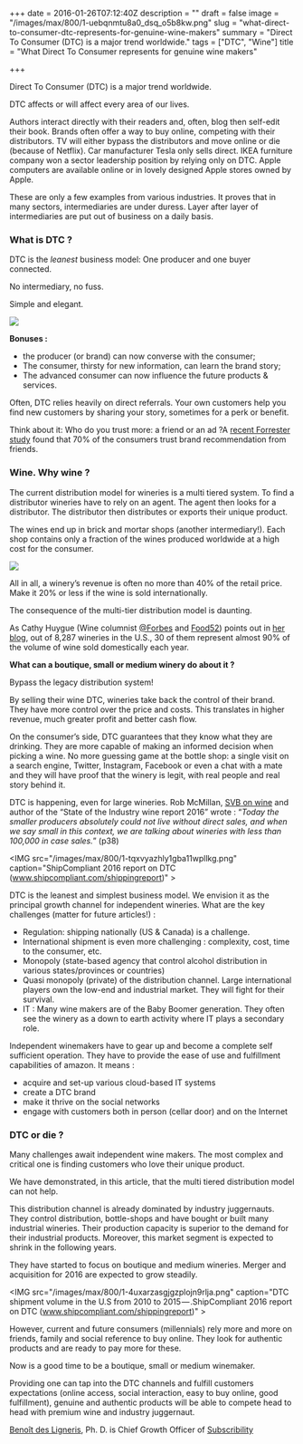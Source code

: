 +++
date = 2016-01-26T07:12:40Z
description = ""
draft = false
image = "/images/max/800/1-uebqnmtu8a0_dsq_o5b8kw.png"
slug = "what-direct-to-consumer-dtc-represents-for-genuine-wine-makers"
summary = "Direct To Consumer (DTC) is a major trend worldwide."
tags = ["DTC", "Wine"]
title = "What Direct To Consumer represents for genuine wine makers"

+++


Direct To Consumer (DTC) is a major trend worldwide.

DTC affects or will affect every area of our lives.

Authors interact directly with their readers and, often, blog then self-edit their book. Brands often offer a way to buy online, competing with their distributors. TV will either bypass the distributors and move online or die (because of Netflix). Car manufacturer Tesla only sells direct. IKEA furniture company won a sector leadership position by relying only on DTC. Apple computers are available online or in lovely designed Apple stores owned by Apple.

These are only a few examples from various industries. It proves that in many sectors, intermediaries are under duress. Layer after layer of intermediaries are put out of business on a daily basis.

### What is DTC ?

DTC is the _leanest_ business model: One producer and one buyer connected.

No intermediary, no fuss.

Simple and elegant.

<IMG src="/images/max/800/1-e4ecwykyrhzok85ckdhxig.png" caption="Schematic of the DTC model vs the multi-tier distribution model for&nbsp;wine" >

**Bonuses :**

* the producer (or brand) can now converse with the consumer;
* The consumer, thirsty for new information, can learn the brand story;
* The advanced consumer can now influence the future products & services.

Often, DTC relies heavily on direct referrals. Your own customers help you find new customers by sharing your story, sometimes for a perk or benefit.

Think about it: Who do you trust more: a friend or an ad ?A [recent Forrester study](http://mashable.com/2013/03/21/70-percent-brand-recommendations-friends/#xV_CxH9utaqT) found that 70% of the consumers trust brand recommendation from friends.

### Wine. Why wine ?

The current distribution model for wineries is a multi tiered system. To find a distributor wineries have to rely on an agent. The agent then looks for a distributor. The distributor then distributes or exports their unique product.

The wines end up in brick and mortar shops (another intermediary!). Each shop contains only a fraction of the wines produced worldwide at a high cost for the consumer.

<IMG src="/images/max/800/1-ncnpy1wxgnsqaqfjqjrjew.png" caption="Grapes almost ready for harvest in the Hunter Valley (Australia 2016)" >

All in all, a winery’s revenue is often no more than 40% of the retail price. Make it 20% or less if the wine is sold internationally.

The consequence of the multi-tier distribution model is daunting.

As Cathy Huygue (Wine columnist [@Forbes](https://twitter.com/Forbes) and [Food52](https://medium.com/u/9c240e63d8a7)) points out in [her blog](https://medium.com/blue-collar-wine-guide-an-experiment/10-takeaways-from-the-blue-collar-wine-guide-abdcb791cbbf#.ww6mi1uk2), out of 8,287 wineries in the U.S., 30 of them represent almost 90% of the volume of wine sold domestically each year.

**What can a boutique, small or medium winery do about it ?**

Bypass the legacy distribution system!

By selling their wine DTC, wineries take back the control of their brand. They have more control over the price and costs. This translates in higher revenue, much greater profit and better cash flow.

On the consumer’s side, DTC guarantees that they know what they are drinking. They are more capable of making an informed decision when picking a wine. No more guessing game at the bottle shop: a single visit on a search engine, Twitter, Instagram, Facebook or even a chat with a mate and they will have proof that the winery is legit, with real people and real story behind it.

DTC is happening, even for large wineries. Rob McMillan, [SVB on wine](http://svbwine.blogspot.ca/) and author of the “State of the Industry wine report 2016” wrote : “_Today the smaller producers absolutely could not live without direct sales, and when we say small in this context, we are talking about wineries with less than 100,000 in case sales._” (p38)

<IMG src="/images/max/800/1-tqxvyazhly1gba11wpllkg.png" caption="ShipCompliant 2016 report on DTC (<a href="http://www.shipcompliant.com/shippingreport" data-href="http://www.shipcompliant.com/shippingreport" class="markup--anchor markup--figure-anchor" rel="noopener" target="_blank">www.shipcompliant.com/shippingreport</a>)" >

DTC is the leanest and simplest business model. We envision it as the principal growth channel for independent wineries. What are the key challenges (matter for future articles!) :

* Regulation: shipping nationally (US & Canada) is a challenge.
* International shipment is even more challenging : complexity, cost, time to the consumer, etc.
* Monopoly (state-based agency that control alcohol distribution in various states/provinces or countries)
* Quasi monopoly (private) of the distribution channel. Large international players own the low-end and industrial market. They will fight for their survival.
* IT : Many wine makers are of the Baby Boomer generation. They often see the winery as a down to earth activity where IT plays a secondary role.

Independent winemakers have to gear up and become a complete self sufficient operation. They have to provide the ease of use and fulfillment capabilities of amazon. It means :

* acquire and set-up various cloud-based IT systems
* create a DTC brand
* make it thrive on the social networks
* engage with customers both in person (cellar door) and on the Internet

### DTC or die ?

Many challenges await independent wine makers. The most complex and critical one is finding customers who love their unique product.

We have demonstrated, in this article, that the multi tiered distribution model can not help.

This distribution channel is already dominated by industry juggernauts. They control distribution, bottle-shops and have bought or built many industrial wineries. Their production capacity is superior to the demand for their industrial products. Moreover, this market segment is expected to shrink in the following years.

They have started to focus on boutique and medium wineries. Merger and acquisition for 2016 are expected to grow steadily.

<IMG src="/images/max/800/1-4uxarzasgjgzplojn9rlja.png" caption="DTC shipment volume in the U.S from 2010 to 2015 — .ShipCompliant 2016 report on DTC (<a href="http://www.shipcompliant.com/shippingreport" data-href="http://www.shipcompliant.com/shippingreport" class="markup--anchor markup--figure-anchor" rel="noopener" target="_blank">www.shipcompliant.com/shippingreport</a>)" >

However, current and future consumers (millennials) rely more and more on friends, family and social reference to buy online. They look for authentic products and are ready to pay more for these.

Now is a good time to be a boutique, small or medium winemaker.

Providing one can tap into the DTC channels and fulfill customers expectations (online access, social interaction, easy to buy online, good fulfillment), genuine and authentic products will be able to compete head to head with premium wine and industry juggernaut.

[Benoît des Ligneris](https://ca.linkedin.com/in/benoitdesligneris), Ph. D. is Chief Growth Officer of [Subscribility](http://www.subscribility.com/)

